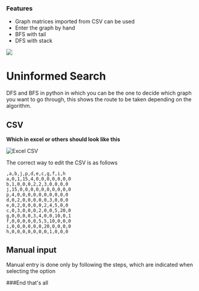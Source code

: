 ### Features

- Graph matrices imported from CSV can be used
- Enter the graph by hand
- BFS with tail
- DFS with stack

![](https://i.imgur.com/8zosppo.png)

# Uninformed Search

DFS and BFS in python in which you can be the one to decide which graph you want to go through, this shows the route to be taken depending on the algorithm.


## CSV 

**Which in excel or others should look like this**

![](https://i.imgur.com/pM1Qs9R.png "Excel CSV")

The correct way to edit the CSV is as follows
```csv
,a,b,j,p,d,e,c,g,f,i,h
a,0,1,15,4,0,0,0,0,0,0,0
b,1,0,0,0,2,2,3,0,0,0,0
j,15,0,0,0,0,0,0,0,0,0,0
p,4,0,0,0,0,0,0,0,0,0,0
d,0,2,0,0,0,0,0,3,0,0,0
e,0,2,0,0,0,0,2,4,5,0,0
c,0,3,0,0,0,2,0,0,5,20,0
g,0,0,0,0,3,4,0,0,10,0,1
f,0,0,0,0,0,5,5,10,0,0,0
i,0,0,0,0,0,0,20,0,0,0,0
h,0,0,0,0,0,0,0,1,0,0,0
```

## Manual input

Manual entry is done only by following the steps, which are indicated when selecting the option

###End
that's all
